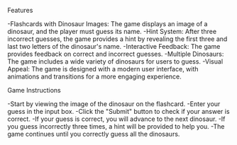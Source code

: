 Features

-Flashcards with Dinosaur Images: The game displays an image of a dinosaur, and the player must guess its name.
-Hint System: After three incorrect guesses, the game provides a hint by revealing the first three and last two letters of the dinosaur's name.
-Interactive Feedback: The game provides feedback on correct and incorrect guesses.
-Multiple Dinosaurs: The game includes a wide variety of dinosaurs for users to guess.
-Visual Appeal: The game is designed with a modern user interface, with animations and transitions for a more engaging experience.

Game Instructions

-Start by viewing the image of the dinosaur on the flashcard.
-Enter your guess in the input box.
-Click the "Submit" button to check if your answer is correct.
-If your guess is correct, you will advance to the next dinosaur.
-If you guess incorrectly three times, a hint will be provided to help you.
-The game continues until you correctly guess all the dinosaurs.


